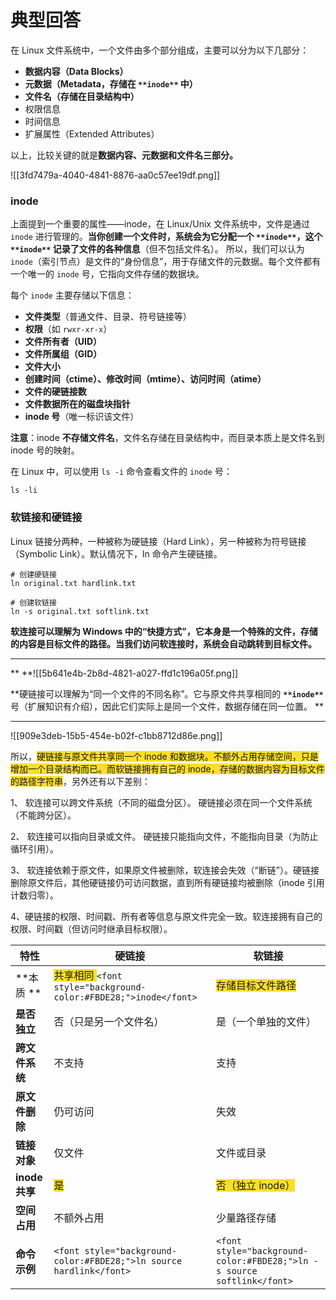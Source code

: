 # 典型回答


在 Linux 文件系统中，一个文件由多个部分组成，主要可以分为以下几部分：

+ **数据内容（Data Blocks）**
+ **元数据（Metadata，存储在 **`**inode**`** 中）**
+ **文件名（存储在目录结构中）**
+ 权限信息
+ 时间信息
+ 扩展属性（Extended Attributes）



以上，比较关键的就是**数据内容、元数据和文件名三部分。**

![[3fd7479a-4040-4841-8876-aa0c57ee19df.png]]



### inode


上面提到一个重要的属性——inode，在 Linux/Unix 文件系统中，文件是通过 `inode` 进行管理的。**当你创建一个文件时，系统会为它分配一个 **`**inode**`**，这个 **`**inode**`** 记录了文件的各种信息**（但不包括文件名）。  所以，我们可以认为`inode`（索引节点）是文件的“身份信息”，用于存储文件的元数据。每个文件都有一个唯一的 `inode` 号，它指向文件存储的数据块。  



每个 `inode` 主要存储以下信息：

+ **文件类型**（普通文件、目录、符号链接等）
+ **权限**（如 `rwxr-xr-x`）
+ **文件所有者（UID）**
+ **文件所属组（GID）**
+ **文件大小**
+ **创建时间（ctime）、修改时间（mtime）、访问时间（atime）**
+ **文件的硬链接数**
+ **文件数据所在的磁盘块指针**
+ **inode 号**（唯一标识该文件）

**注意**：inode **不存储文件名**，文件名存储在目录结构中，而目录本质上是文件名到 inode 号的映射。



在 Linux 中，可以使用 `ls -i` 命令查看文件的 `inode` 号：  



```plain
ls -li
```



### 软链接和硬链接


Linux 链接分两种，一种被称为硬链接（Hard Link），另一种被称为符号链接（Symbolic Link）。默认情况下，ln 命令产生硬链接。



```plain
# 创建硬链接
ln original.txt hardlink.txt

# 创建软链接
ln -s original.txt softlink.txt
```



**软连接可以理解为 Windows 中的“快捷方式”，它本身是一个特殊的文件，存储的内容是目标文件的路径。当我们访问软连接时，系统会自动跳转到目标文件。**

****

** **![[5b641e4b-2b8d-4821-a027-ffd1c196a05f.png]]



**硬链接可以理解为“同一个文件的不同名称”。它与原文件共享相同的 **`**inode**`** 号（扩展知识有介绍），因此它们实际上是同一个文件，数据存储在同一位置。  **

****

![[909e3deb-15b5-454e-b02f-c1bb8712d86e.png]]

所以，<font style="background-color:#FBDE28;">硬链接与原文件共享同一个 inode 和数据块。不额外占用存储空间，只是增加一个目录结构而已。而软链接拥有自己的 inode，存储的数据内容为目标文件的路径字符串</font>，另外还有以下差别：



1、 软连接可以跨文件系统（不同的磁盘分区）。 硬链接必须在同一个文件系统（不能跨分区）。  

2、 软连接可以指向目录或文件。 硬链接只能指向文件，不能指向目录（为防止循环引用）。

3、 软连接依赖于原文件，如果原文件被删除，软连接会失效（“断链”）。硬链接删除原文件后，其他硬链接仍可访问数据，直到所有硬链接均被删除（inode 引用计数归零）。

4、硬链接的权限、时间戳、所有者等信息与原文件完全一致。软连接拥有自己的权限、时间戳（但访问时继承目标权限）。





| **特性** | **硬链接** | **软链接** |
| --- | --- | --- |
| **本质  ** | <font style="background-color:#FBDE28;">共享相同 </font>`<font style="background-color:#FBDE28;">inode</font>` | <font style="background-color:#FBDE28;">存储目标文件路径  </font> |
| **是否独立** | 否（只是另一个文件名） | 是（一个单独的文件） |
| **跨文件系统** | 不支持 | 支持 |
| **原文件删除** | 仍可访问 | 失效 |
| **链接对象** | 仅文件 | 文件或目录 |
| **inode 共享** | <font style="background-color:#FBDE28;">是</font> | <font style="background-color:#FBDE28;">否（独立 inode）</font> |
| **空间占用** | 不额外占用 | 少量路径存储 |
| **命令示例** | `<font style="background-color:#FBDE28;">ln source hardlink</font>` | `<font style="background-color:#FBDE28;">ln -s source softlink</font>` |


  
 

